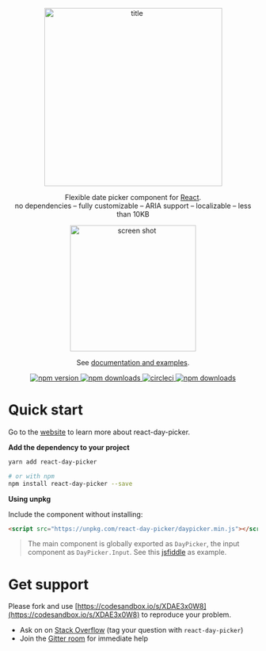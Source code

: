 <p align="center">
<img width="359"  style="margin: 0 auto" alt="title" src="https://user-images.githubusercontent.com/120693/27316947-e18c7cac-5548-11e7-8d5b-d832f16219c5.png">
<p align="center">
  Flexible date picker component for <a href="https://facebook.github.io/react/">React</a>.
  <br />
  no dependencies – fully customizable – ARIA support – localizable –  less than 10KB
</p>
<p align="center">
  <img width="254" style="margin: 0 auto"  alt="screen shot" src="https://user-images.githubusercontent.com/120693/27316978-1110459e-5549-11e7-95d4-7d2043653a57.png">
</p>
<p align="center">
  See <a href="http://react-day-picker.js.org">documentation and examples</a>.
</p>
<p align="center">
  <a href="https://www.npmjs.com/package/react-day-picker">
    <img src="https://img.shields.io/npm/v/react-day-picker.svg?style=flat-square" alt="npm version">
  </a>
  <a href="http://npm-stat.com/charts.html?package=react-day-picker">
    <img src="https://img.shields.io/npm/dm/react-day-picker.svg?style=flat-square" alt="npm downloads">
  </a>
  <a href="https://circleci.com/gh/gpbl/react-day-picker">
    <img src="https://img.shields.io/circleci/project/github/gpbl/react-day-picker/master.svg?style=flat-square" alt="circleci">
  </a>
  <a href="https://codecov.io/gh/gpbl/react-day-picker">
    <img src="https://img.shields.io/codecov/c/github/gpbl/react-day-picker/master.svg?style=flat-square" alt="npm downloads">
  </a>
</p>

# Quick start

Go to the <a href="http://react-day-picker.js.org">website</a> to learn more about react-day-picker.

**Add the dependency to your project**

```bash
yarn add react-day-picker

# or with npm
npm install react-day-picker --save
```

**Using unpkg**

Include the component without installing:

```html
<script src="https://unpkg.com/react-day-picker/daypicker.min.js"></script>
```

> The main component is globally exported as `DayPicker`, the input component as `DayPicker.Input`. See this [jsfiddle](https://jsfiddle.net/gpbl/cggxvq6t/) as example.

# Get support

Please fork and use [https://codesandbox.io/s/XDAE3x0W8](https://codesandbox.io/s/XDAE3x0W8) to reproduce your problem.

* Ask on on [Stack Overflow](http://stackoverflow.com/questions/tagged/react-day-picker?sort=newest)  (tag your question with `react-day-picker`)
* Join the [Gitter room](https://gitter.im/gpbl/react-day-picker) for immediate help
